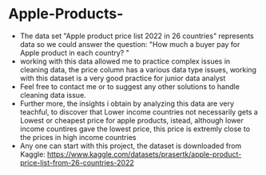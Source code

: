 # Apple-Products-
- The data set "Apple product price list 2022 in 26 countries"  represents data so we could answer the question: "How much a buyer pay for Apple product in each country? "
- working with this data allowed me to practice  complex issues in cleaning data, the price column has a  various data type issues,  working with this dataset is a very good practice for junior data analyst 
- Feel free to contact me or to suggest any other solutions to handle cleaning data issue. 
- Further more, the insights i obtain by analyzing this data are very teachful, to discover that Lower income countries not necessarily gets a Lowest or cheapest price for apple products, istead, although lower income countires gave the lowest price, this price is extremly close to the prices in high income countries 
- Any one can start with this project, the dataset is downloaded from Kaggle: https://www.kaggle.com/datasets/prasertk/apple-product-price-list-from-26-countries-2022 
